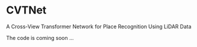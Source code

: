 # CVTNet
A Cross-View Transformer Network for Place Recognition Using LiDAR Data

The code is coming soon ...
